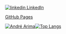 <p>
  <a href="https://www.linkedin.com/in/andrehiromiarima/" target="_blank" rel="nofollow noreferrer">
    <img src="https://i.stack.imgur.com/gVE0j.png" alt="linkedin"> LinkedIn
  </a>
</p>
<p>
  <a href="https://andrearima.github.io/" rel="nofollow noreferrer" target="_blank">
    GitHub Pages
  </a>
</p>

[![André Arima](https://github-readme-stats.vercel.app/api?username=andrearima&hide=contribs&theme=buefy&show_icons=true)](https://github.com/andrearima)[![Top Langs](https://github-readme-stats.vercel.app/api/top-langs/?username=andrearima&layout=compact&theme=buefy&show_icons=true)](https://github.com/andrearima)
